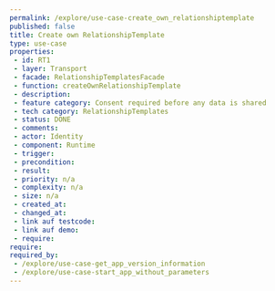 ```yaml
---
permalink: /explore/use-case-create_own_relationshiptemplate
published: false
title: Create own RelationshipTemplate
type: use-case
properties:
 - id: RT1
 - layer: Transport
 - facade: RelationshipTemplatesFacade
 - function: createOwnRelationshipTemplate
 - description: 
 - feature category: Consent required before any data is shared
 - tech category: RelationshipTemplates
 - status: DONE
 - comments: 
 - actor: Identity
 - component: Runtime
 - trigger: 
 - precondition: 
 - result: 
 - priority: n/a
 - complexity: n/a
 - size: n/a
 - created_at: 
 - changed_at: 
 - link auf testcode: 
 - link auf demo: 
 - require: 
require:
required_by:
 - /explore/use-case-get_app_version_information
 - /explore/use-case-start_app_without_parameters
---
```

